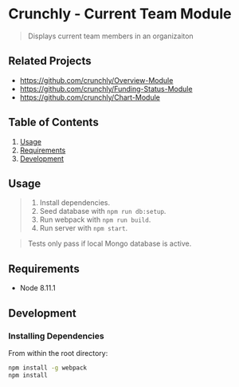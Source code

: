 # Crunchly - Current Team Module

> Displays current team members in an organizaiton

## Related Projects

  - https://github.com/crunchly/Overview-Module
  - https://github.com/crunchly/Funding-Status-Module
  - https://github.com/crunchly/Chart-Module
  

## Table of Contents

1. [Usage](#Usage)
1. [Requirements](#requirements)
1. [Development](#development)

## Usage

> 1. Install dependencies.
> 2. Seed database with ```npm run db:setup```.
> 3. Run webpack with ```npm run build```.
> 4. Run server with ```npm start```.

> Tests only pass if local Mongo database is active.

## Requirements

- Node 8.11.1

## Development

### Installing Dependencies

From within the root directory:

```sh
npm install -g webpack
npm install
```


